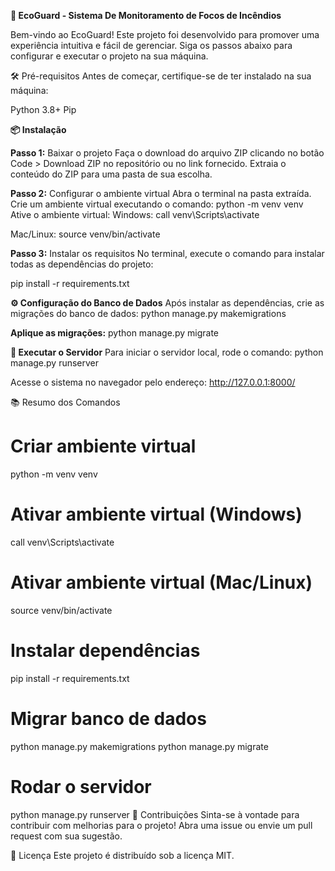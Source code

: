 **🌱 EcoGuard - Sistema De Monitoramento de Focos de Incêndios**

Bem-vindo ao EcoGuard! Este projeto foi desenvolvido para promover uma experiência intuitiva e fácil de gerenciar. Siga os passos abaixo para configurar e executar o projeto na sua máquina.

🛠️ Pré-requisitos
Antes de começar, certifique-se de ter instalado na sua máquina:

Python 3.8+
Pip

**📦 Instalação**

**Passo 1:** Baixar o projeto
Faça o download do arquivo ZIP clicando no botão Code > Download ZIP no repositório ou no link fornecido.
Extraia o conteúdo do ZIP para uma pasta de sua escolha.

**Passo 2:** Configurar o ambiente virtual
Abra o terminal na pasta extraída.
Crie um ambiente virtual executando o comando:
python -m venv venv
Ative o ambiente virtual:
Windows:
call venv\Scripts\activate

Mac/Linux:
source venv/bin/activate

**Passo 3:** Instalar os requisitos
No terminal, execute o comando para instalar todas as dependências do projeto:

pip install -r requirements.txt


**⚙️ Configuração do Banco de Dados**
Após instalar as dependências, crie as migrações do banco de dados:
python manage.py makemigrations

**Aplique as migrações:**
python manage.py migrate

**🚀 Executar o Servidor**
Para iniciar o servidor local, rode o comando:
python manage.py runserver

Acesse o sistema no navegador pelo endereço:
http://127.0.0.1:8000/

📚 Resumo dos Comandos

# Criar ambiente virtual
python -m venv venv

# Ativar ambiente virtual (Windows)
call venv\Scripts\activate

# Ativar ambiente virtual (Mac/Linux)
source venv/bin/activate

# Instalar dependências
pip install -r requirements.txt

# Migrar banco de dados
python manage.py makemigrations
python manage.py migrate

# Rodar o servidor
python manage.py runserver
🤝 Contribuições
Sinta-se à vontade para contribuir com melhorias para o projeto! Abra uma issue ou envie um pull request com sua sugestão.

📝 Licença
Este projeto é distribuído sob a licença MIT.

